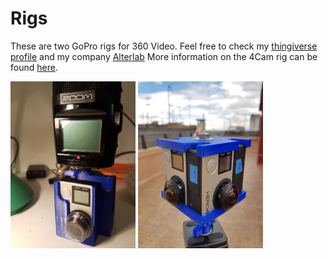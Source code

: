 # Rigs
These are two GoPro rigs for 360 Video. Feel free to check my [thingiverse profile](https://www.thingiverse.com/sergiobd/designs) and my company [Alterlab](www.alterlab.io)
More information on the 4Cam rig can be found [here](http://sbromberg.co/wp/2017/07/29/4-cam-rig-for-360-video/).

<img src="https://github.com/sergiobd/VR-Misc/blob/master/Rigs/images/2Cam_small.jpg" width="200"> <img src="https://github.com/sergiobd/VR-Misc/blob/master/Rigs/images/4Cam_small.jpg" width="200">

